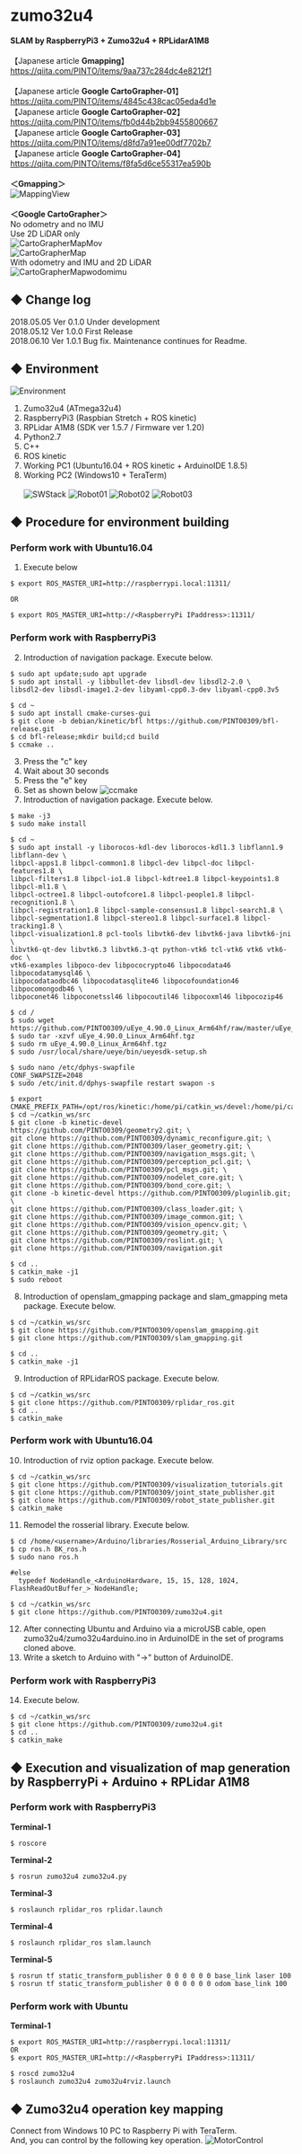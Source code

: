 # zumo32u4
**SLAM by RaspberryPi3 + Zumo32u4 + RPLidarA1M8**<br><br>
【Japanese article **Gmapping**】 https://qiita.com/PINTO/items/9aa737c284dc4e8212f1<br><br>
【Japanese article **Google CartoGrapher-01**】 https://qiita.com/PINTO/items/4845c438cac05eda4d1e<br>
【Japanese article **Google CartoGrapher-02**】 https://qiita.com/PINTO/items/fb0d44b2bb9455800667<br>
【Japanese article **Google CartoGrapher-03**】 https://qiita.com/PINTO/items/d8fd7a91ee00df7702b7<br>
【Japanese article **Google CartoGrapher-04**】 https://qiita.com/PINTO/items/f8fa5d6ce55317ea590b<br><br>
**＜Gmapping＞**<br>
![MappingView](https://github.com/PINTO0309/zumo32u4/blob/master/media/127.png)<br><br>
**＜Google CartoGrapher＞**<br>
No odometry and no IMU<br>
Use 2D LiDAR only<br>
![CartoGrapherMapMov](https://github.com/PINTO0309/zumo32u4/blob/master/media/GoogleCartoGrapherNoneOdom%2BIMU_Movie.gif)<br>
![CartoGrapherMap](https://github.com/PINTO0309/zumo32u4/blob/master/media/GoogleCartoGrapherNoneOdom%2BIMU_Map.png)<br>
With odometry and IMU and 2D LiDAR<br>
![CartoGrapherMapwodomimu](https://github.com/PINTO0309/zumo32u4/blob/master/media/GoogleCartoGrapherWithOdom%2BIMU.gif)<br>

## ◆ Change log<br>
2018.05.05 Ver 0.1.0 Under development<br>
2018.05.12 Ver 1.0.0 First Release<br>
2018.06.10 Ver 1.0.1 Bug fix. Maintenance continues for Readme.<br>

## ◆ Environment<br>
![Environment](https://github.com/PINTO0309/zumo32u4/blob/master/media/0021_GMapping_English.png)
1. Zumo32u4 (ATmega32u4)
2. RaspberryPi3 (Raspbian Stretch + ROS kinetic)
3. RPLidar A1M8 (SDK ver 1.5.7 / Firmware ver 1.20)
4. Python2.7
5. C++
6. ROS kinetic
7. Working PC1 (Ubuntu16.04 + ROS kinetic + ArduinoIDE 1.8.5)
8. Working PC2 (Windows10 + TeraTerm)
<br><br>![SWStack](https://github.com/PINTO0309/zumo32u4/blob/master/media/0023_SWStack_RaspberryPi_English.png)
![Robot01](https://github.com/PINTO0309/zumo32u4/blob/master/media/150.png)
![Robot02](https://github.com/PINTO0309/zumo32u4/blob/master/media/151.png)
![Robot03](https://github.com/PINTO0309/zumo32u4/blob/master/media/152.png)
## ◆ Procedure for environment building

### **Perform work with Ubuntu16.04**<br>

1. Execute below
```
$ export ROS_MASTER_URI=http://raspberrypi.local:11311/

OR

$ export ROS_MASTER_URI=http://<RaspberryPi IPaddress>:11311/
```

### **Perform work with RaspberryPi3**<br>

2. Introduction of navigation package. Execute below.
```
$ sudo apt update;sudo apt upgrade
$ sudo apt install -y libbullet-dev libsdl-dev libsdl2-2.0 \
libsdl2-dev libsdl-image1.2-dev libyaml-cpp0.3-dev libyaml-cpp0.3v5

$ cd ~
$ sudo apt install cmake-curses-gui
$ git clone -b debian/kinetic/bfl https://github.com/PINTO0309/bfl-release.git
$ cd bfl-release;mkdir build;cd build
$ ccmake ..
```
3. Press the "c" key
4. Wait about 30 seconds
5. Press the "e" key
6. Set as shown below
![ccmake](https://github.com/PINTO0309/zumo32u4/blob/master/media/ccmake.png)
7. Introduction of navigation package. Execute below.
```
$ make -j3
$ sudo make install

$ cd ~
$ sudo apt install -y liborocos-kdl-dev liborocos-kdl1.3 libflann1.9 libflann-dev \
libpcl-apps1.8 libpcl-common1.8 libpcl-dev libpcl-doc libpcl-features1.8 \
libpcl-filters1.8 libpcl-io1.8 libpcl-kdtree1.8 libpcl-keypoints1.8 libpcl-ml1.8 \
libpcl-octree1.8 libpcl-outofcore1.8 libpcl-people1.8 libpcl-recognition1.8 \
libpcl-registration1.8 libpcl-sample-consensus1.8 libpcl-search1.8 \
libpcl-segmentation1.8 libpcl-stereo1.8 libpcl-surface1.8 libpcl-tracking1.8 \
libpcl-visualization1.8 pcl-tools libvtk6-dev libvtk6-java libvtk6-jni \
libvtk6-qt-dev libvtk6.3 libvtk6.3-qt python-vtk6 tcl-vtk6 vtk6 vtk6-doc \
vtk6-examples libpoco-dev libpococrypto46 libpocodata46 libpocodatamysql46 \
libpocodataodbc46 libpocodatasqlite46 libpocofoundation46 libpocomongodb46 \
libpoconet46 libpoconetssl46 libpocoutil46 libpocoxml46 libpocozip46

$ cd /
$ sudo wget https://github.com/PINTO0309/uEye_4.90.0_Linux_Arm64hf/raw/master/uEye_4.90.0_Linux_Arm64hf.tgz
$ sudo tar -xzvf uEye_4.90.0_Linux_Arm64hf.tgz
$ sudo rm uEye_4.90.0_Linux_Arm64hf.tgz
$ sudo /usr/local/share/ueye/bin/ueyesdk-setup.sh

$ sudo nano /etc/dphys-swapfile
CONF_SWAPSIZE=2048
$ sudo /etc/init.d/dphys-swapfile restart swapon -s

$ export CMAKE_PREFIX_PATH=/opt/ros/kinetic:/home/pi/catkin_ws/devel:/home/pi/catkin_ws/install
$ cd ~/catkin_ws/src
$ git clone -b kinetic-devel https://github.com/PINTO0309/geometry2.git; \
git clone https://github.com/PINTO0309/dynamic_reconfigure.git; \
git clone https://github.com/PINTO0309/laser_geometry.git; \
git clone https://github.com/PINTO0309/navigation_msgs.git; \
git clone https://github.com/PINTO0309/perception_pcl.git; \
git clone https://github.com/PINTO0309/pcl_msgs.git; \
git clone https://github.com/PINTO0309/nodelet_core.git; \
git clone https://github.com/PINTO0309/bond_core.git; \
git clone -b kinetic-devel https://github.com/PINTO0309/pluginlib.git; \
git clone https://github.com/PINTO0309/class_loader.git; \
git clone https://github.com/PINTO0309/image_common.git; \
git clone https://github.com/PINTO0309/vision_opencv.git; \
git clone https://github.com/PINTO0309/geometry.git; \
git clone https://github.com/PINTO0309/roslint.git; \
git clone https://github.com/PINTO0309/navigation.git

$ cd ..
$ catkin_make -j1
$ sudo reboot
```
8. Introduction of openslam_gmapping package and slam_gmapping meta package. Execute below.
```
$ cd ~/catkin_ws/src
$ git clone https://github.com/PINTO0309/openslam_gmapping.git
$ git clone https://github.com/PINTO0309/slam_gmapping.git

$ cd ..
$ catkin_make -j1
```
9. Introduction of RPLidarROS package. Execute below.
```
$ cd ~/catkin_ws/src
$ git clone https://github.com/PINTO0309/rplidar_ros.git
$ cd ..
$ catkin_make
```
### **Perform work with Ubuntu16.04**<br>

10. Introduction of rviz option package. Execute below.
```
$ cd ~/catkin_ws/src
$ git clone https://github.com/PINTO0309/visualization_tutorials.git
$ git clone https://github.com/PINTO0309/joint_state_publisher.git
$ git clone https://github.com/PINTO0309/robot_state_publisher.git
$ catkin_make
```
11. Remodel the rosserial library. Execute below.
```
$ cd /home/<username>/Arduino/libraries/Rosserial_Arduino_Library/src
$ cp ros.h BK_ros.h
$ sudo nano ros.h

#else
  typedef NodeHandle_<ArduinoHardware, 15, 15, 128, 1024, FlashReadOutBuffer_> NodeHandle;

$ cd ~/catkin_ws/src
$ git clone https://github.com/PINTO0309/zumo32u4.git
```
12. After connecting Ubuntu and Arduino via a microUSB cable, open zumo32u4/zumo32u4arduino.ino in ArduinoIDE in the set of programs cloned above.
13. Write a sketch to Arduino with "→" button of ArduinoIDE.

### **Perform work with RaspberryPi3**<br>

14. Execute below.
```
$ cd ~/catkin_ws/src
$ git clone https://github.com/PINTO0309/zumo32u4.git
$ cd ..
$ catkin_make
```

## ◆ Execution and visualization of map generation by RaspberryPi + Arduino + RPLidar A1M8<br>

### **Perform work with RaspberryPi3**<br>

**Terminal-1**
```
$ roscore
```
**Terminal-2**
```
$ rosrun zumo32u4 zumo32u4.py
```
**Terminal-3**
```
$ roslaunch rplidar_ros rplidar.launch
```
**Terminal-4**
```
$ roslaunch rplidar_ros slam.launch
```
**Terminal-5**
```
$ rosrun tf static_transform_publisher 0 0 0 0 0 0 base_link laser 100
$ rosrun tf static_transform_publisher 0 0 0 0 0 0 odom base_link 100
```

### **Perform work with Ubuntu**<br>

**Terminal-1**
```
$ export ROS_MASTER_URI=http://raspberrypi.local:11311/
OR
$ export ROS_MASTER_URI=http://<RaspberryPi IPaddress>:11311/

$ roscd zumo32u4
$ roslaunch zumo32u4 zumo32u4rviz.launch
```

## ◆ Zumo32u4 operation key mapping<br>

Connect from Windows 10 PC to Raspberry Pi with TeraTerm.<br>
And, you can control by the following key operation.
![MotorControl](https://github.com/PINTO0309/zumo32u4/blob/master/media/0022_zumo32u4control.png)
